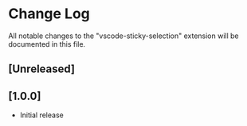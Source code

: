 # Change Log

All notable changes to the "vscode-sticky-selection" extension will be documented in this file.

## [Unreleased]

## [1.0.0]

- Initial release
